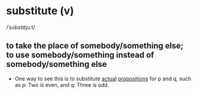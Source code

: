 # substitute (v)

/ˈsʌbstɪtjuːt/

## to take the place of somebody/something else; to use somebody/something instead of somebody/something else

- One way to see this is to substitute [actual](actual-adj.md#used-to-emphasize-something-that-is-real-or-exists-in-fact) [propositions](proposition-n.md#a-statement-of-a-theorem-and-an-explanation-of-how-it-can-be-proved) for p and q, such as p: Two is even, and q: Three is odd.